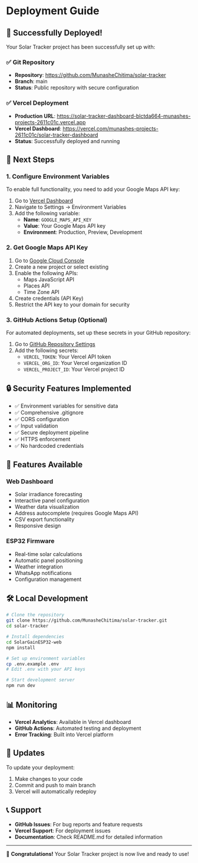 # Deployment Guide

## 🚀 Successfully Deployed!

Your Solar Tracker project has been successfully set up with:

### ✅ Git Repository
- **Repository**: https://github.com/MunasheChitima/solar-tracker
- **Branch**: main
- **Status**: Public repository with secure configuration

### ✅ Vercel Deployment
- **Production URL**: https://solar-tracker-dashboard-blctda664-munashes-projects-2611c01c.vercel.app
- **Vercel Dashboard**: https://vercel.com/munashes-projects-2611c01c/solar-tracker-dashboard
- **Status**: Successfully deployed and running

## 🔧 Next Steps

### 1. Configure Environment Variables
To enable full functionality, you need to add your Google Maps API key:

1. Go to [Vercel Dashboard](https://vercel.com/munashes-projects-2611c01c/solar-tracker-dashboard)
2. Navigate to Settings → Environment Variables
3. Add the following variable:
   - **Name**: `GOOGLE_MAPS_API_KEY`
   - **Value**: Your Google Maps API key
   - **Environment**: Production, Preview, Development

### 2. Get Google Maps API Key
1. Go to [Google Cloud Console](https://console.cloud.google.com/)
2. Create a new project or select existing
3. Enable the following APIs:
   - Maps JavaScript API
   - Places API
   - Time Zone API
4. Create credentials (API Key)
5. Restrict the API key to your domain for security

### 3. GitHub Actions Setup (Optional)
For automated deployments, set up these secrets in your GitHub repository:

1. Go to [GitHub Repository Settings](https://github.com/MunasheChitima/solar-tracker/settings/secrets/actions)
2. Add the following secrets:
   - `VERCEL_TOKEN`: Your Vercel API token
   - `VERCEL_ORG_ID`: Your Vercel organization ID
   - `VERCEL_PROJECT_ID`: Your Vercel project ID

## 🔒 Security Features Implemented

- ✅ Environment variables for sensitive data
- ✅ Comprehensive .gitignore
- ✅ CORS configuration
- ✅ Input validation
- ✅ Secure deployment pipeline
- ✅ HTTPS enforcement
- ✅ No hardcoded credentials

## 📱 Features Available

### Web Dashboard
- Solar irradiance forecasting
- Interactive panel configuration
- Weather data visualization
- Address autocomplete (requires Google Maps API)
- CSV export functionality
- Responsive design

### ESP32 Firmware
- Real-time solar calculations
- Automatic panel positioning
- Weather integration
- WhatsApp notifications
- Configuration management

## 🛠️ Local Development

```bash
# Clone the repository
git clone https://github.com/MunasheChitima/solar-tracker.git
cd solar-tracker

# Install dependencies
cd SolarGainESP32-web
npm install

# Set up environment variables
cp .env.example .env
# Edit .env with your API keys

# Start development server
npm run dev
```

## 📊 Monitoring

- **Vercel Analytics**: Available in Vercel dashboard
- **GitHub Actions**: Automated testing and deployment
- **Error Tracking**: Built into Vercel platform

## 🔄 Updates

To update your deployment:
1. Make changes to your code
2. Commit and push to main branch
3. Vercel will automatically redeploy

## 📞 Support

- **GitHub Issues**: For bug reports and feature requests
- **Vercel Support**: For deployment issues
- **Documentation**: Check README.md for detailed information

---

🎉 **Congratulations!** Your Solar Tracker project is now live and ready to use!
